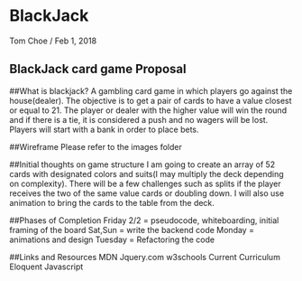 # BlackJack

Tom Choe / Feb 1, 2018 


## BlackJack card game Proposal

##What is blackjack?
A gambling card game in which players go against the house(dealer).  The objective is to get a pair of cards to have a value closest or equal to 21.  The player or dealer with the higher value will win the round and if there is a tie, it is considered a push and no wagers will be lost.  Players will start with a bank in order to place bets.

##Wireframe
Please refer to the images folder

##Initial thoughts on game structure
I am going to create an array of 52 cards with designated colors and suits(I may multiply the deck depending on complexity). 
There will be a few challenges such as splits if the player receives the two of the same value cards or doubling down.
I will also use animation to bring the cards to the table from the deck.

##Phases of Completion
Friday 2/2 = pseudocode, whiteboarding, initial framing of the board
Sat,Sun = write the backend code
Monday = animations and design
Tuesday = Refactoring the code

##Links and Resources
MDN
Jquery.com
w3schools
Current Curriculum
Eloquent Javascript
